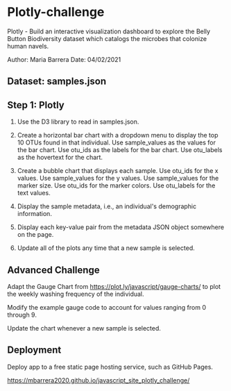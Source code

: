 # Plotly-challenge
Plotly - Build an interactive visualization dashboard to explore the Belly Button Biodiversity dataset which catalogs the microbes that colonize human navels.

Author: Maria Barrera
Date: 04/02/2021

## Dataset:  samples.json

## Step 1: Plotly
1) Use the D3 library to read in samples.json.

2) Create a horizontal bar chart with a dropdown menu to display the top 10 OTUs found in that     individual.
Use sample_values as the values for the bar chart.
Use otu_ids as the labels for the bar chart.
Use otu_labels as the hovertext for the chart.

3)  Create a bubble chart that displays each sample.
Use otu_ids for the x values.
Use sample_values for the y values.
Use sample_values for the marker size.
Use otu_ids for the marker colors.
Use otu_labels for the text values.

4) Display the sample metadata, i.e., an individual's demographic information.

5) Display each key-value pair from the metadata JSON object somewhere on the page.

6) Update all of the plots any time that a new sample is selected.

## Advanced Challenge
Adapt the Gauge Chart from https://plot.ly/javascript/gauge-charts/ to plot the weekly washing frequency of the individual.

Modify the example gauge code to account for values ranging from 0 through 9.

Update the chart whenever a new sample is selected.

## Deployment
Deploy app to a free static page hosting service, such as GitHub Pages.

https://mbarrera2020.github.io/javascript_site_plotly_challenge/
